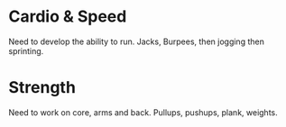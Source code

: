 
# Cardio & Speed
Need to develop the ability to run. Jacks, Burpees, then jogging then sprinting.


# Strength
Need to work on core, arms and back. Pullups, pushups, plank, weights.

